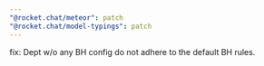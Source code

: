 ```yaml
---
"@rocket.chat/meteor": patch
"@rocket.chat/model-typings": patch
---
```


fix: Dept w/o any BH config do not adhere to the default BH rules.
